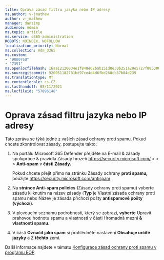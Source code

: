 ```yaml
---
title: Oprava zásad filtru jazyka nebo IP adresy
ms.author: v-jmathew
author: v-jmathew
manager: dansimp
audience: Admin
ms.topic: article
ms.service: o365-administration
ROBOTS: NOINDEX, NOFOLLOW
localization_priority: Normal
ms.collection: Adm_O365
ms.custom:
- "9000760"
- "7391"
ms.openlocfilehash: 16aa12120034e1f848e62bab151d8e30b251a29e5727f085300d74ca7b49ca52
ms.sourcegitcommit: 920051182781bd97ce4d4d6fbd268cb37b84d239
ms.translationtype: MT
ms.contentlocale: cs-CZ
ms.lasthandoff: 08/11/2021
ms.locfileid: "57896148"
---
```

# <a name="fix-languageip-filter-policy"></a>Oprava zásad filtru jazyka nebo IP adresy

Tato zpráva se týká jedné z vašich zásad ochrany proti spamu. Pokud chcete zkontrolovat zásady, postupujte takto:

1. Na portálu Microsoft 365 Defender přejděte na E-mail & zásady spolupráce & pravidla Zásady hrozeb <https://security.microsoft.com/>  \>  \>  \> **Anti-spam** v **části Zásady.**

   Pokud chcete přejít přímo na stránku Zásady ochrany **proti spamu,** použijte <https://security.microsoft.com/antispam> .

2. Na **stránce Anti-spam policies** (Zásady ochrany proti spamu) vyberte  zásadu kliknutím na  název zásady (**Typ** je Vlastní zásada ochrany proti spamu nebo Název je zásada příchozí pošty **antispamové pošty (výchozí).**
3. V plovoucím seznamu podrobností, který se zobrazí, **vyberte** Upravit prahovou hodnotu spamu a vlastnosti v části Hromadná mezní **& vlastností spamu.**
4. V části **Označit jako spam** si prohlédněte nastavení **Obsahuje určité jazyky** a Z **těchto** zemí.

Další informace najdete v tématu [Konfigurace zásad ochrany proti spamu v programu EOP](https://docs.microsoft.com/microsoft-365/security/office-365-security/configure-your-spam-filter-policies).
